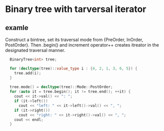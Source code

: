 # Binary tree with tarversal iterator

## examle

Construct a bintree, set its traversal mode from {PreOrder, InOrder, PostOrder}. Then .begin() and increment operator++ creates itreator in the designated traversal manner.

```cpp
  BinaryTree<int> tree;

  for (decltype(tree)::value_type i : {4, 2, 1, 3, 6, 5}) {
    tree.add(i);
  }
  
  tree.mode() = decltype(tree)::Mode::PostOrder;
  for (auto it = tree.begin(); it != tree.end(); ++it) {
    cout << it->val() << ": ";
    if (it->left())
      cout << "left: " << it->left()->val() << ", ";
    if (it->right())
      cout << "right: " << it->right()->val() << ", ";
    cout << endl;
  }
```

